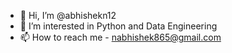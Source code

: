 - 👋 Hi, I’m @abhishekn12
- 👀 I’m interested in Python and Data Engineering
- 📫 How to reach me - nabhishek865@gmail.com

<!---
abhishekn12/abhishekn12 is a ✨ special ✨ repository because its `README.md` (this file) appears on your GitHub profile.
You can click the Preview link to take a look at your changes.
--->
